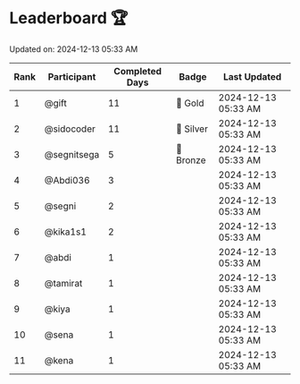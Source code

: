 # Leaderboard 🏆

Updated on: 2024-12-13 05:33 AM

| Rank | Participant       | Completed Days | Badge      | Last Updated         |
|------|-------------------|----------------|------------|----------------------|
| 1    | @gift             | 11             | 🏅 Gold     | 2024-12-13 05:33 AM |
| 2    | @sidocoder        | 11             | 🥈 Silver   | 2024-12-13 05:33 AM |
| 3    | @segnitsega       | 5              | 🥉 Bronze   | 2024-12-13 05:33 AM |
| 4    | @Abdi036          | 3              |            | 2024-12-13 05:33 AM |
| 5    | @segni            | 2              |            | 2024-12-13 05:33 AM |
| 6    | @kika1s1          | 2              |            | 2024-12-13 05:33 AM |
| 7    | @abdi             | 1              |            | 2024-12-13 05:33 AM |
| 8    | @tamirat          | 1              |            | 2024-12-13 05:33 AM |
| 9    | @kiya             | 1              |            | 2024-12-13 05:33 AM |
| 10   | @sena             | 1              |            | 2024-12-13 05:33 AM |
| 11   | @kena             | 1              |            | 2024-12-13 05:33 AM |
